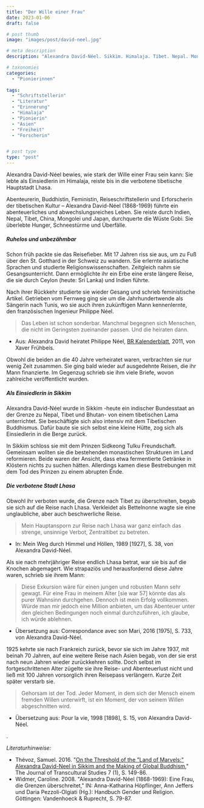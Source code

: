 ```yaml
---
title: "Der Wille einer Frau"
date: 2023-01-06
draft: false

# post thumb
image: "images/post/david-neel.jpg"

# meta description
description: "Alexandra David-Néel. Sikkim. Himalaja. Tibet. Nepal. Mongolei. China. Japan. Wüste Gobi. Sidkeong Tulku. Philippe Néel. In die verbotene Stadt Lhasa. Opernsängerin. Tunis. Orientalistin. Abenteurerin. Feministin. Buddhistin. Reiseschriftstellerin. Erforscherin des Tibetischen Buddhismus."

# taxonomies
categories:
  - "Pionierinnen"
  
tags:
  - "Schriftstellerin"
  - "Literatur"
  - "Erinnerung"
  - "Himalaja"
  - "Pionierin"
  - "Asien"
  - "Freiheit"
  - "Forscherin"


# post type
type: "post"
---
```


Alexandra David-Néel bewies, wie stark der Wille einer Frau sein kann: Sie lebte als Einsiedlerin im Himalaja, reiste bis in die verbotene tibetische Hauptstadt Lhasa.

Abenteurerin, Buddhistin, Feministin, Reiseschriftstellerin und Erforscherin der tibetischen Kultur – Alexandra David-Néel (1868-1969) führte ein abenteuerliches und abwechslungsreiches Leben. Sie reiste durch Indien, Nepal, Tibet, China, Mongolei und Japan, durchquerte die Wüste Gobi. Sie überlebte Hunger, Schneestürme und Überfälle.

##### Ruhelos und unbezähmbar

Schon früh packte sie das Reisefieber. Mit 17 Jahren riss sie aus, um zu Fuß über den St. Gotthard in der Schweiz zu wandern. Sie erlernte asiatische Sprachen und studierte Religionswissenschaften. Zeitgleich nahm sie Gesangsunterricht. Dann ermöglichte ihr ein Erbe eine erste längere Reise, die sie durch Ceylon (heute: Sri Lanka) und Indien führte.

Nach ihrer Rückkehr studierte sie wieder Gesang und schrieb feministische Artikel. Getrieben vom Fernweg ging sie um die Jahrhundertwende als Sängerin nach Tunis, wo sie auch ihren zukünftigen Mann kennenlernte, den französischen Ingenieur Philippe Néel.

>Das Leben ist schon sonderbar. Manchmal begegnen sich Menschen, die nicht im Geringsten zueinander passen. Und die heiraten dann.

- Aus: Alexandra David heiratet Philippe Néel, [BR Kalenderblatt](https://www.br.de/radio/bayern2/sendungen/kalenderblatt/0408heirat100.html), 2011, von Xaver Frühbeis.

Obwohl die beiden an die 40 Jahre verheiratet waren, verbrachten sie nur wenig Zeit zusammen. Sie ging bald wieder auf ausgedehnte Reisen, die ihr Mann finanzierte. Im Gegenzug schrieb sie ihm viele Briefe, wovon zahlreiche veröffentlicht wurden.

##### Als Einsiedlerin in Sikkim

Alexandra David-Néel wurde in Sikkim -heute ein indischer Bundesstaat an der Grenze zu Nepal, Tibet und Bhutan- von einem tibetischen Lama unterrichtet. Sie beschäftigte sich also intensiv mit dem Tibetischen Buddhismus. Dafür baute sie sich selbst eine kleine Hütte, zog sich als Einsiedlerin in die Berge zurück.

In Sikkim schloss sie mit dem Prinzen Sidkeong Tulku Freundschaft. Gemeinsam wollten sie die bestehenden monastischen Strukturen im Land reformieren. Beide waren der Ansicht, dass etwa fermentierte Getränke in Klöstern nichts zu suchen hätten. Allerdings kamen diese Bestrebungen mit dem Tod des Prinzen zu einem abrupten Ende.

##### Die verbotene Stadt Lhasa

Obwohl ihr verboten wurde, die Grenze nach Tibet zu überschreiten, begab sie sich auf die Reise nach Lhasa. Verkleidet als Bettelnonne wagte sie eine unglaubliche, aber auch beschwerliche Reise. 

>Mein Hauptansporn zur Reise nach Lhasa war ganz einfach das strenge, unsinnige Verbot, Zentraltibet zu betreten.

- In: Mein Weg durch Himmel und Höllen, 1989 [1927], S. 38, von Alexandra David-Néel.

Als sie nach mehrjähriger Reise endlich Lhasa betrat, war sie bis auf die Knochen abgemagert. Wie strapaziös und herausfordernd diese Jahre waren, schrieb sie ihrem Mann:

>Diese Exkursion wäre für einen jungen und robusten Mann sehr gewagt. Für eine Frau in meinem Alter [sie war 57] könnte das als purer Wahnsinn durchgehen. Dennoch ist mein Erfolg vollkommen. Würde man mir jedoch eine Million anbieten, um das Abenteuer unter den gleichen Bedingungen noch einmal durchzuführen, ich glaube, ich würde ablehnen.

- Übersetzung aus: Correspondance avec son Mari, 2016 [1975], S. 733, von Alexandra David-Néel.

1925 kehrte sie nach Frankreich zurück, bevor sie sich im Jahre 1937, mit beinah 70 Jahren, auf eine weitere Reise nach Asien begab, von der sie erst nach neun Jahren wieder zurückkehren sollte. Doch selbst im fortgeschrittenen Alter zügelte sie ihre Reise- und Abenteuerlust nicht und ließ mit 100 Jahren vorsorglich ihren Reisepass verlängern. Kurze Zeit später verstarb sie.

>Gehorsam ist der Tod. Jeder Moment, in dem sich der Mensch einem fremden Willen unterwirft, ist ein Moment, der von seinem Willen abgeschnitten wird.

- Übersetzung aus: Pour la vie, 1998 [1898], S. 15, von Alexandra David-Néel.

.


*Literaturhinweise:*
- Thévoz, Samuel. 2016. "[On the Threshold of the "Land of Marvels:" Alexandra David-Neel in Sikkim and the Making of Global Buddhism](https://doi.org/10.17885/heiup.ts.23541)," The Journal of Transcultural Studies 7 (1), S. 149-86.
- Widmer, Caroline. 2008. "Alexandra David-Néel (1868-1969): Eine Frau, die Grenzen überschreitet," IN: Anna-Katharina Höpflinger, Ann Jeffers und Daria Pezzoli-Olgiati (Hg.): Handbuch Gender und Religion. Göttingen: Vandenhoeck & Ruprecht, S. 79-87.
